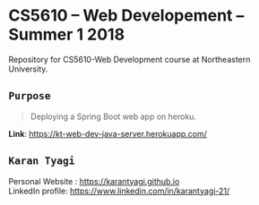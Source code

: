 # CS5610 – Web Developement – Summer 1 2018
Repository for CS5610-Web Development course at Northeastern University.

## `Purpose` <br/>

> Deploying a Spring Boot web app on heroku.

__Link__: https://kt-web-dev-java-server.herokuapp.com/

## `Karan Tyagi`<br/>

Personal Website : https://karantyagi.github.io <br/> 
LinkedIn profile: https://www.linkedin.com/in/karantyagi-21/ <br/>
